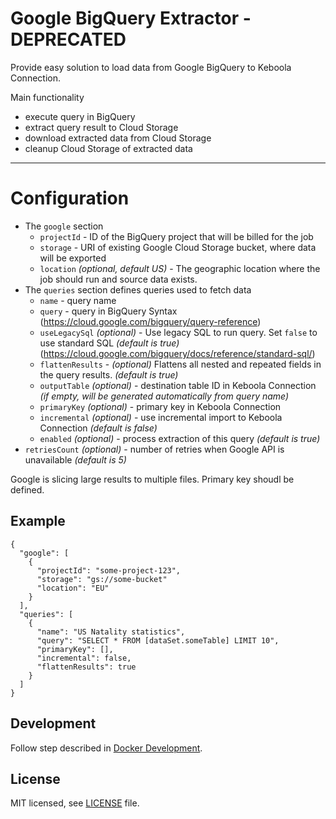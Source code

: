 # Google BigQuery Extractor - DEPRECATED

Provide easy solution to load data from Google BigQuery to Keboola Connection.

Main functionality
-  execute query in BigQuery
-  extract query result to Cloud Storage
-  download extracted data from Cloud Storage
-  cleanup Cloud Storage of extracted data

---

# Configuration

- The `google` section
    - `projectId` - ID of the BigQuery project that will be billed for the job
    - `storage` - URI of existing Google Cloud Storage bucket, where data will be exported
    - `location` *(optional, default US)* - The geographic location where the job should run and source data exists. 
- The `queries` section defines queries used to fetch data
    - `name` - query name
    - `query` - query in BigQuery Syntax (https://cloud.google.com/bigquery/query-reference)
    - `useLegacySql` *(optional)* - Use legacy SQL to run query. Set `false` to use standard SQL *(default is true)* (https://cloud.google.com/bigquery/docs/reference/standard-sql/)
    - `flattenResults` - *(optional)* Flattens all nested and repeated fields in the query results. *(default is true)*
    - `outputTable` *(optional)* - destination table ID in Keboola Connection *(if empty, will be generated automatically from query name)*
    - `primaryKey` *(optional)* - primary key in Keboola Connection
    - `incremental` *(optional)* - use incremental import to Keboola Connection *(default is false)*
    - `enabled` *(optional)* - process extraction of this query *(default is true)*
- `retriesCount` *(optional)* - number of retries when Google API is unavailable *(default is 5)*

Google is slicing large results to multiple files. Primary key shoudl be defined.

## Example

```
{
  "google": [
    {
      "projectId": "some-project-123",
      "storage": "gs://some-bucket"
      "location": "EU"
    }
  ],
  "queries": [
    {
      "name": "US Natality statistics",
      "query": "SELECT * FROM [dataSet.someTable] LIMIT 10",
      "primaryKey": [],
      "incremental": false,
      "flattenResults": true
    }
  ]
}
```

## Development

Follow step described in [Docker Development](https://github.com/keboola/google-bigquery-extractor/blob/master/DOCKER.md).
## License

MIT licensed, see [LICENSE](./LICENSE) file.
